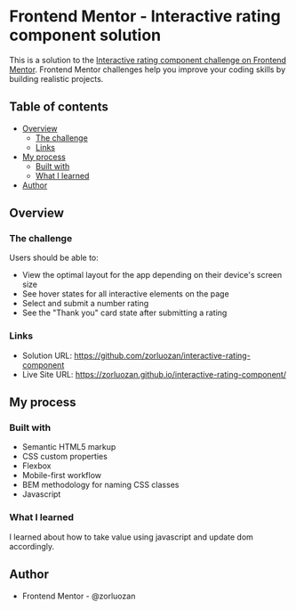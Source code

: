 # Frontend Mentor - Interactive rating component solution

This is a solution to the [Interactive rating component challenge on Frontend Mentor](https://www.frontendmentor.io/challenges/interactive-rating-component-koxpeBUmI). Frontend Mentor challenges help you improve your coding skills by building realistic projects.

## Table of contents

- [Overview](#overview)
  - [The challenge](#the-challenge)
  - [Links](#links)
- [My process](#my-process)
  - [Built with](#built-with)
  - [What I learned](#what-i-learned)
- [Author](#author)

## Overview

### The challenge

Users should be able to:

- View the optimal layout for the app depending on their device's screen size
- See hover states for all interactive elements on the page
- Select and submit a number rating
- See the "Thank you" card state after submitting a rating

### Links

- Solution URL: https://github.com/zorluozan/interactive-rating-component
- Live Site URL: https://zorluozan.github.io/interactive-rating-component/

## My process

### Built with

- Semantic HTML5 markup
- CSS custom properties
- Flexbox
- Mobile-first workflow
- BEM methodology for naming CSS classes
- Javascript

### What I learned

I learned about how to take value using javascript and update dom accordingly.

## Author

- Frontend Mentor - @zorluozan
